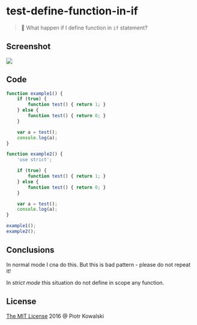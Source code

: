 # test-define-function-in-if

> :ledger: What happen if I define function in `if` statement?

## Screenshot

![](./screenshot.jpg)

## Code

```javascript
function example1() {
    if (true) {
        function test() { return 1; }
    } else {
        function test() { return 0; }
    }

    var a = test();
    console.log(a);
}

function example2() {
    'use strict';

    if (true) {
        function test() { return 1; }
    } else {
        function test() { return 0; }
    }

    var a = test();
    console.log(a);
}

example1();
example2();
```

## Conclusions

In normal mode I cna do this. But this is bad pattern - please do not repeat it!

In *strict mode* this situation do not define in scope any function.

## License

[The MIT License](http://piecioshka.mit-license.org) 2016 @ Piotr Kowalski
